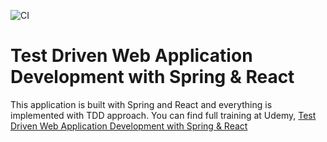 ![CI](https://github.com/basarbk/tdd-spring-react/workflows/CI/badge.svg?branch=ci)

# Test Driven Web Application Development with Spring & React

This application is built with Spring and React and everything is implemented with TDD approach.
You can find full training at Udemy, [Test Driven Web Application Development with Spring & React](https://www.udemy.com/course/test-driven-web-application-development-with-spring-react/?referralCode=5EE4FA2E84E78941F649)
